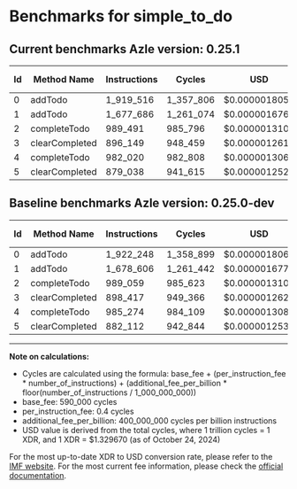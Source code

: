 # Benchmarks for simple_to_do

## Current benchmarks Azle version: 0.25.1

| Id  | Method Name    | Instructions | Cycles    | USD           | USD/Million Calls | Change                            |
| --- | -------------- | ------------ | --------- | ------------- | ----------------- | --------------------------------- |
| 0   | addTodo        | 1_919_516    | 1_357_806 | $0.0000018054 | $1.80             | <font color="green">-2_732</font> |
| 1   | addTodo        | 1_677_686    | 1_261_074 | $0.0000016768 | $1.67             | <font color="green">-920</font>   |
| 2   | completeTodo   | 989_491      | 985_796   | $0.0000013108 | $1.31             | <font color="red">+432</font>     |
| 3   | clearCompleted | 896_149      | 948_459   | $0.0000012611 | $1.26             | <font color="green">-2_268</font> |
| 4   | completeTodo   | 982_020      | 982_808   | $0.0000013068 | $1.30             | <font color="green">-3_254</font> |
| 5   | clearCompleted | 879_038      | 941_615   | $0.0000012520 | $1.25             | <font color="green">-3_074</font> |

## Baseline benchmarks Azle version: 0.25.0-dev

| Id  | Method Name    | Instructions | Cycles    | USD           | USD/Million Calls |
| --- | -------------- | ------------ | --------- | ------------- | ----------------- |
| 0   | addTodo        | 1_922_248    | 1_358_899 | $0.0000018069 | $1.80             |
| 1   | addTodo        | 1_678_606    | 1_261_442 | $0.0000016773 | $1.67             |
| 2   | completeTodo   | 989_059      | 985_623   | $0.0000013106 | $1.31             |
| 3   | clearCompleted | 898_417      | 949_366   | $0.0000012623 | $1.26             |
| 4   | completeTodo   | 985_274      | 984_109   | $0.0000013085 | $1.30             |
| 5   | clearCompleted | 882_112      | 942_844   | $0.0000012537 | $1.25             |

---

**Note on calculations:**

- Cycles are calculated using the formula: base_fee + (per_instruction_fee \* number_of_instructions) + (additional_fee_per_billion \* floor(number_of_instructions / 1_000_000_000))
- base_fee: 590_000 cycles
- per_instruction_fee: 0.4 cycles
- additional_fee_per_billion: 400_000_000 cycles per billion instructions
- USD value is derived from the total cycles, where 1 trillion cycles = 1 XDR, and 1 XDR = $1.329670 (as of October 24, 2024)

For the most up-to-date XDR to USD conversion rate, please refer to the [IMF website](https://www.imf.org/external/np/fin/data/rms_sdrv.aspx).
For the most current fee information, please check the [official documentation](https://internetcomputer.org/docs/current/developer-docs/gas-cost#execution).

